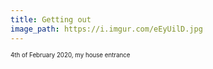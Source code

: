 ```yaml
---
title: Getting out
image_path: https://i.imgur.com/eEyUilD.jpg
---
```

<sup><sub>4th of February 2020, my house entrance</sub></sup>